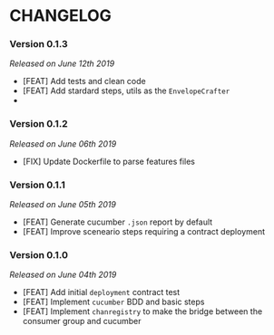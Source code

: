 # CHANGELOG

### Version 0.1.3

*Released on June 12th 2019*

- [FEAT] Add tests and clean code
- [FEAT] Add stardard steps, utils as the `EnvelopeCrafter`
- 
### Version 0.1.2

*Released on June 06th 2019*

- [FIX] Update Dockerfile to parse features files

### Version 0.1.1

*Released on June 05th 2019*

- [FEAT] Generate cucumber `.json` report by default
- [FEAT] Improve sceneario steps requiring a contract deployment

### Version 0.1.0

*Released on June 04th 2019*

- [FEAT] Add initial `deployment` contract test
- [FEAT] Implement `cucumber` BDD and basic steps
- [FEAT] Implement `chanregistry` to make the bridge between the consumer group and cucumber